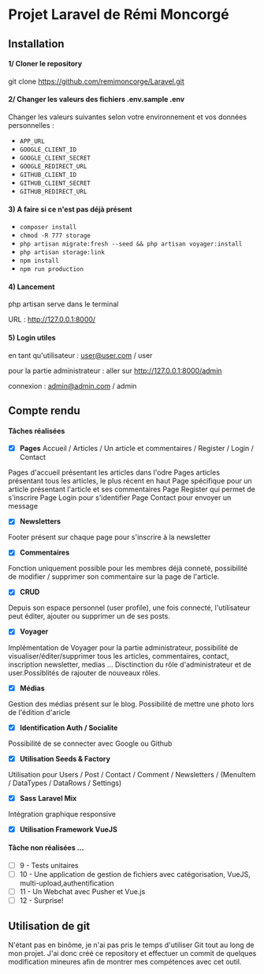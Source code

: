 # Projet Laravel de Rémi Moncorgé


## Installation 
#### 1/ Cloner le repository 

git clone https://github.com/remimoncorge/Laravel.git

#### 2/  Changer les valeurs des fichiers .env.sample .env
 Changer les valeurs suivantes  selon votre environnement et vos données personnelles :

- `APP_URL`
- `GOOGLE_CLIENT_ID`
- `GOOGLE_CLIENT_SECRET`
- `GOOGLE_REDIRECT_URL`
- `GITHUB_CLIENT_ID`
- `GITHUB_CLIENT_SECRET`
- `GITHUB_REDIRECT_URL`

#### 3) A faire si ce n'est pas déjà présent
- ```composer install```
- ```chmod -R 777 storage```
- ```php artisan migrate:fresh --seed && php artisan voyager:install```
- ```php artisan storage:link```
- ```npm install```
- ```npm run production```

#### 4) Lancement
php artisan serve dans le terminal

URL : http://127.0.0.1:8000/

#### 5) Login utiles
en tant qu'utilisateur : user@user.com / user

pour la partie administrateur : aller sur http://127.0.0.1:8000/admin

connexion : admin@admin.com / admin

## Compte rendu
#### Tâches réalisées
* [x] **Pages** Accueil / Articles / Un article et commentaires / Register / Login / Contact

Pages d'accueil présentant les articles dans l'odre
Pages articles présentant tous les articles, le plus récent en haut
Page spécifique pour un article présentant l'article et ses commentaires
Page Register qui permet de s'inscrire
Page Login pour s'identifier
Page Contact pour envoyer un message


* [x] **Newsletters**

Footer présent sur chaque page pour s'inscrire à la newsletter
* [x] **Commentaires**

Fonction uniquement possible pour les membres déjà conneté, possibilité de modifier / supprimer son commentaire sur la page de l'article.
* [x] **CRUD** 

Depuis son espace personnel (user profile), une fois connecté, l'utilisateur peut éditer, ajouter ou supprimer un de ses posts.
* [x] **Voyager** 


Implémentation de Voyager pour la partie administrateur, possibilité de visualiser/éditer/supprimer tous les articles, commentaires, contact, inscription newsletter, medias ... Disctinction du rôle d'administrateur et de user.Possiblités de rajouter de nouveaux rôles.  

* [x] **Médias**

Gestion des médias présent sur le blog. Possibilité de mettre une photo lors de l'édition d'aricle
* [x] **Identification Auth / Socialite**

Possibilité de se connecter avec Google ou Github 
* [x] **Utilisation Seeds & Factory** 

Utilisation pour Users / Post / Contact / Comment / Newsletters /
(MenuItem / DataTypes / DataRows / Settings)
* [x]  **Sass** **Laravel Mix**

Intégration graphique responsive
* [x]  **Utilisation Framework VueJS**


#### Tâche non réalisées ... 
* [ ] 9 - Tests unitaires
* [ ] 10 - Une application de gestion de fichiers avec catégorisation, VueJS, multi-upload,authentification
* [ ] 11 - Un Webchat avec Pusher et Vue.js
* [ ] 12 - Surprise!

## Utilisation de git

N'étant pas en binôme, je n'ai pas pris le temps d'utiliser Git tout au long de mon projet. J'ai donc créé ce repository et effectuer un commit de quelques modification mineures afin de montrer mes compétences avec cet outil.



